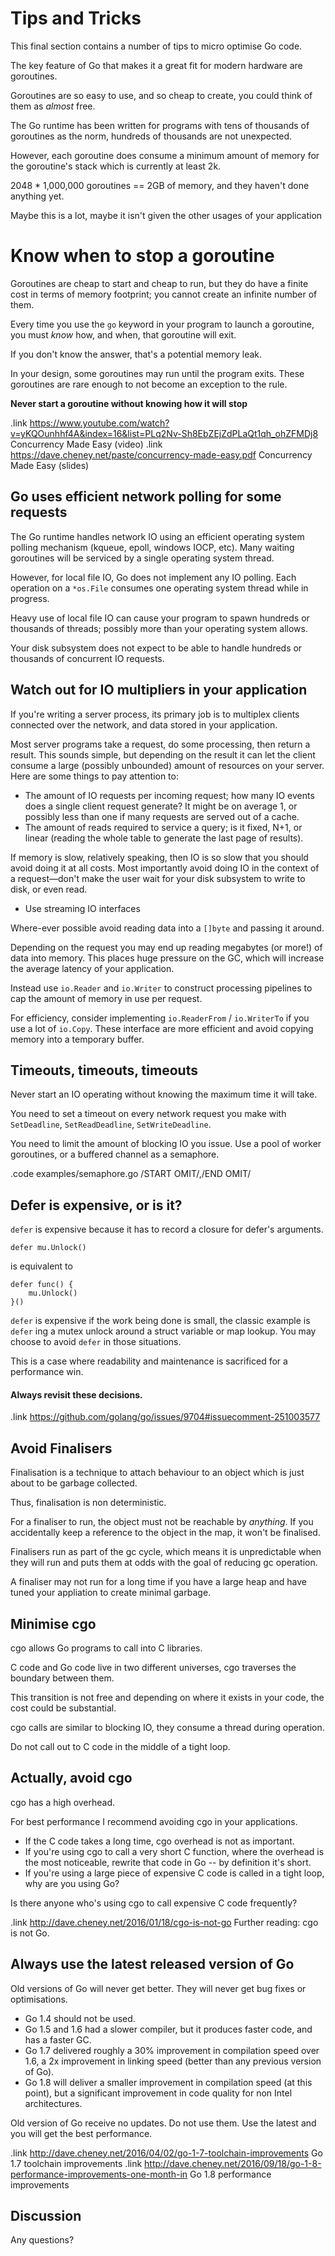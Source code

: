 # Tips and Tricks

This final section contains a number of tips to micro optimise Go code.

The key feature of Go that makes it a great fit for modern hardware are goroutines.

Goroutines are so easy to use, and so cheap to create, you could think of them as _almost_ free.

The Go runtime has been written for programs with tens of thousands of goroutines as the norm, hundreds of thousands are not unexpected.

However, each goroutine does consume a minimum amount of memory for the goroutine's stack which is currently at least 2k.

2048 * 1,000,000 goroutines == 2GB of memory, and they haven't done anything yet.

 Maybe this is a lot, maybe it isn't given the other usages of your application

# Know when to stop a goroutine

Goroutines are cheap to start and cheap to run, but they do have a finite cost in terms of memory footprint; you cannot create an infinite number of them.

Every time you use the `go` keyword in your program to launch a goroutine, you must *know* how, and when, that goroutine will exit.

If you don't know the answer, that's a potential memory leak.

In your design, some goroutines may run until the program exits. These goroutines are rare enough to not become an exception to the rule.

**Never start a goroutine without knowing how it will stop**

.link https://www.youtube.com/watch?v=yKQOunhhf4A&index=16&list=PLq2Nv-Sh8EbZEjZdPLaQt1qh_ohZFMDj8 Concurrency Made Easy (video)
.link https://dave.cheney.net/paste/concurrency-made-easy.pdf Concurrency Made Easy (slides)

## Go uses efficient network polling for some requests

The Go runtime handles network IO using an efficient operating system polling mechanism (kqueue, epoll, windows IOCP, etc). Many waiting goroutines will be serviced by a single operating system thread.

However, for local file IO, Go does not implement any IO polling. Each operation on a `*os.File` consumes one operating system thread while in progress.

Heavy use of local file IO can cause your program to spawn hundreds or thousands of threads; possibly more than your operating system allows.

Your disk subsystem does not expect to be able to handle hundreds or thousands of concurrent IO requests.

## Watch out for IO multipliers in your application

If you're writing a server process, its primary job is to multiplex clients connected over the network, and data stored in your application.

Most server programs take a request, do some processing, then return a result. This sounds simple, but depending on the result it can let the client consume a large (possibly unbounded) amount of resources on your server. Here are some things to pay attention to:

- The amount of IO requests per incoming request; how many IO events does a single client request generate? It might be on average 1, or possibly less than one if many requests are served out of a cache.
- The amount of reads required to service a query; is it fixed, N+1, or linear (reading the whole table to generate the last page of results).

If memory is slow, relatively speaking, then IO is so slow that you should avoid doing it at all costs. Most importantly avoid doing IO in the context of a request—don't make the user wait for your disk subsystem to write to disk, or even read.

* Use streaming IO interfaces

Where-ever possible avoid reading data into a `[]byte` and passing it around. 

Depending on the request you may end up reading megabytes (or more!) of data into memory. This places huge pressure on the GC, which will increase the average latency of your application.

Instead use `io.Reader` and `io.Writer` to construct processing pipelines to cap the amount of memory in use per request.

For efficiency, consider implementing `io.ReaderFrom` / `io.WriterTo` if you use a lot of `io.Copy`. These interface are more efficient and avoid copying memory into a temporary buffer.

## Timeouts, timeouts, timeouts

Never start an IO operating without knowing the maximum time it will take.

You need to set a timeout on every network request you make with `SetDeadline`, `SetReadDeadline`, `SetWriteDeadline`.

You need to limit the amount of blocking IO you issue. Use a pool of worker goroutines, or a buffered channel as a semaphore.

.code examples/semaphore.go /START OMIT/,/END OMIT/

## Defer is expensive, or is it?

`defer` is expensive because it has to record a closure for defer's arguments.
```
defer mu.Unlock()
```
is equivalent to
```
defer func() {
	mu.Unlock()
}()
```
`defer` is expensive if the work being done is small, the classic example is `defer` ing a mutex unlock around a struct variable or map lookup. You may choose to avoid `defer` in those situations.

This is a case where readability and maintenance is sacrificed for a performance win. 

#### Always revisit these decisions.

.link https://github.com/golang/go/issues/9704#issuecomment-251003577

## Avoid Finalisers

Finalisation is a technique to attach behaviour to an object which is just about to be garbage collected.

Thus, finalisation is non deterministic. 

For a finaliser to run, the object must not be reachable by _anything_. If you accidentally keep a reference to the object in the map, it won't be finalised.

Finalisers run as part of the gc cycle, which means it is unpredictable when they will run and puts them at odds with the goal of reducing gc operation.

A finaliser may not run for a long time if you have a large heap and have tuned your appliation to create minimal garbage.

## Minimise cgo

cgo allows Go programs to call into C libraries. 

C code and Go code live in two different universes, cgo traverses the boundary between them.

This transition is not free and depending on where it exists in your code, the cost could be substantial.

cgo calls are similar to blocking IO, they consume a thread during operation.

Do not call out to C code in the middle of a tight loop.

## Actually, avoid cgo

cgo has a high overhead.

For best performance I recommend avoiding cgo in your applications.

- If the C code takes a long time, cgo overhead is not as important.
- If you're using cgo to call a very short C function, where the overhead is the most noticeable, rewrite that code in Go -- by definition it's short.
- If you're using a large piece of expensive C code is called in a tight loop, why are you using Go?

Is there anyone who's using cgo to call expensive C code frequently?

.link http://dave.cheney.net/2016/01/18/cgo-is-not-go Further reading: cgo is not Go.

## Always use the latest released version of Go

Old versions of Go will never get better. They will never get bug fixes or optimisations.

- Go 1.4 should not be used.
- Go 1.5 and 1.6 had a slower compiler, but it produces faster code, and has a faster GC.
- Go 1.7 delivered roughly a 30% improvement in compilation speed over 1.6, a 2x improvement in linking speed (better than any previous version of Go).
- Go 1.8 will deliver a smaller improvement in compilation speed (at this point), but a significant improvement in code quality for non Intel architectures.

Old version of Go receive no updates. Do not use them. Use the latest and you will get the best performance.

.link http://dave.cheney.net/2016/04/02/go-1-7-toolchain-improvements Go 1.7 toolchain improvements
.link http://dave.cheney.net/2016/09/18/go-1-8-performance-improvements-one-month-in Go 1.8 performance improvements

## Discussion

Any questions?

